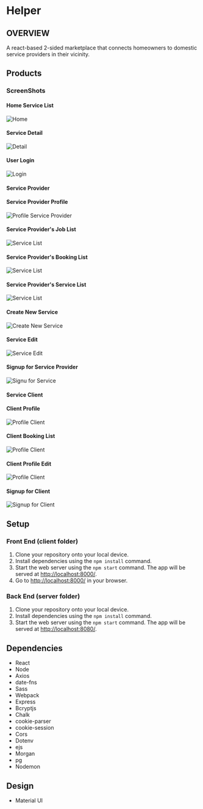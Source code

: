 # Helper

## OVERVIEW

A react-based 2-sided marketplace that connects homeowners to domestic service providers in their vicinity.

## Products

### ScreenShots

#### Home Service List

![Home](/resources/home.png)

#### Service Detail

![Detail](/resources/detail.png)

#### User Login

![Login](/resources/login.png)

#### Service Provider

#### Service Provider Profile

![Profile Service Provider](/resources/service_profile.png)

#### Service Provider's Job List

![Service List](/resources/service_my_job.png)

#### Service Provider's Booking List

![Service List](/resources/profile_booking.png)

#### Service Provider's Service List

![Service List](/resources/service_list.png)

#### Create New Service

![Create New Service](/resources/service_create.png)

#### Service Edit

![Service Edit](/resources/profile_service_edit.png)

#### Signup for Service Provider

![Signu for Service](/resources/signup_service.png)

#### Service Client

#### Client Profile

![Profile Client](/resources/profile.png)

#### Client Booking List

![Profile Client](/resources/profile_service.png)

#### Client Profile Edit

![Profile Client](/resources/profile_edit.png)

#### Signup for Client

![Signup for Client](/resources/signup_client.png)

## Setup

### Front End (client folder)

1. Clone your repository onto your local device.
2. Install dependencies using the `npm install` command.
3. Start the web server using the `npm start` command. The app will be served at <http://localhost:8000/>.
4. Go to <http://localhost:8000/> in your browser.

### Back End (server folder)

1. Clone your repository onto your local device.
2. Install dependencies using the `npm install` command.
3. Start the web server using the `npm start` command. The app will be served at <http://localhost:8080/>.

## Dependencies

- React
- Node
- Axios
- date-fns
- Sass
- Webpack
- Express
- Bcryptjs
- Chalk
- cookie-parser
- cookie-session
- Cors
- Dotenv
- ejs
- Morgan
- pg
- Nodemon

## Design

- Material UI
